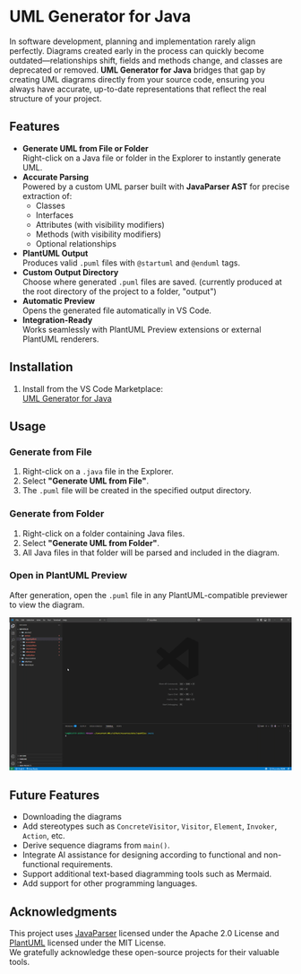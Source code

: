 # UML Generator for Java

In software development, planning and implementation rarely align perfectly. Diagrams created early in the process can quickly become outdated—relationships shift, fields and methods change, and classes are deprecated or removed. **UML Generator for Java** bridges that gap by creating UML diagrams directly from your source code, ensuring you always have accurate, up-to-date representations that reflect the real structure of your project.

## Features
- **Generate UML from File or Folder**  
  Right-click on a Java file or folder in the Explorer to instantly generate UML.
- **Accurate Parsing**  
  Powered by a custom UML parser built with **JavaParser AST** for precise extraction of:
  - Classes
  - Interfaces
  - Attributes (with visibility modifiers)
  - Methods (with visibility modifiers)
  - Optional relationships
- **PlantUML Output**  
  Produces valid `.puml` files with `@startuml` and `@enduml` tags.
- **Custom Output Directory**  
  Choose where generated `.puml` files are saved. (currently produced at the root directory of the project to a folder, "output")
- **Automatic Preview**  
  Opens the generated file automatically in VS Code.
- **Integration-Ready**  
  Works seamlessly with PlantUML Preview extensions or external PlantUML renderers.

## Installation
1. Install from the VS Code Marketplace:  
   [UML Generator for Java](https://marketplace.visualstudio.com/items?itemName=0SMA0.uml-generator)

## Usage

### Generate from File
1. Right-click on a `.java` file in the Explorer.
2. Select **"Generate UML from File"**.
3. The `.puml` file will be created in the specified output directory.

### Generate from Folder
1. Right-click on a folder containing Java files.
2. Select **"Generate UML from Folder"**.
3. All Java files in that folder will be parsed and included in the diagram.

### Open in PlantUML Preview
After generation, open the `.puml` file in any PlantUML-compatible previewer to view the diagram.

![demo](uml-generator\resources\ex.gif)

## Future Features
- Downloading the diagrams
- Add stereotypes such as `ConcreteVisitor`, `Visitor`, `Element`, `Invoker`, `Action`, etc.
- Derive sequence diagrams from `main()`.
- Integrate AI assistance for designing according to functional and non-functional requirements.
- Support additional text-based diagramming tools such as Mermaid.
- Add support for other programming languages.

## Acknowledgments
This project uses [JavaParser](https://javaparser.org/) licensed under the Apache 2.0 License and [PlantUML](https://plantuml.com/) licensed under the MIT License.  
We gratefully acknowledge these open-source projects for their valuable tools.